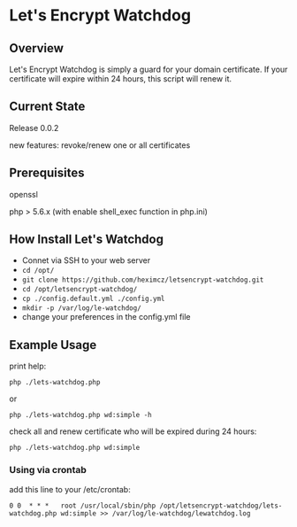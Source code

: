 # Let's Encrypt Watchdog


## Overview

Let's Encrypt Watchdog is simply a guard for your domain certificate. If your certificate will expire within 24 hours, this script will renew it.

## Current State

Release 0.0.2

new features: revoke/renew one or all certificates


## Prerequisites

openssl

php > 5.6.x (with enable shell_exec function in php.ini)

## How Install Let's Watchdog

 - Connet via SSH to your web server
 - ```cd /opt/```
 - ```git clone https://github.com/heximcz/letsencrypt-watchdog.git```
 - ```cd /opt/letsencrypt-watchdog/```
 - ```cp ./config.default.yml ./config.yml```
 - ```mkdir -p /var/log/le-watchdog/```
 - change your preferences in the config.yml file

## Example Usage

print help:

```php ./lets-watchdog.php```

or

```php ./lets-watchdog.php wd:simple -h```

check all and renew certificate who will be expired during 24 hours:

```php ./lets-watchdog.php wd:simple```

### Using via crontab

add this line to your /etc/crontab:

```0 0  * * *   root /usr/local/sbin/php /opt/letsencrypt-watchdog/lets-watchdog.php wd:simple >> /var/log/le-watchdog/lewatchdog.log```
